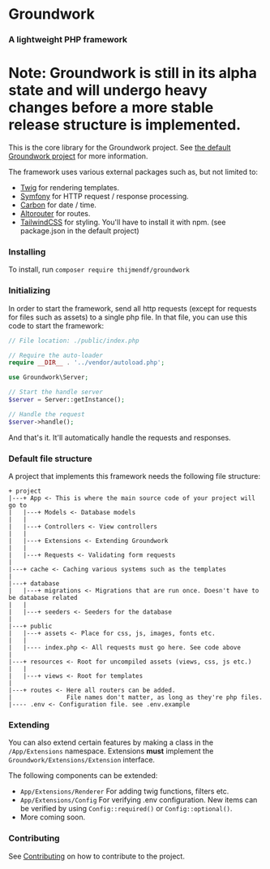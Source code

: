 
# Groundwork
### A lightweight PHP framework

# Note: Groundwork is still in its alpha state and will undergo heavy changes before a more stable release structure is implemented.

This is the core library for the Groundwork project. See [the default Groundwork project](https://github.com/ThijmenDF/groundwork-project) for more information.

The framework uses various external packages such as, but not limited to:
* [Twig](https://packagist.org/packages/twig/twig) for rendering templates.
* [Symfony](https://packagist.org/packages/symfony/http-foundation) for HTTP request / response processing.
* [Carbon](https://packagist.org/packages/nesbot/carbon) for date / time.
* [Altorouter](https://packagist.org/packages/altorouter/altorouter) for routes.
* [TailwindCSS](https://tailwindcss.com/) for styling. You'll have to install it with npm. (see package.json in the default project)

### Installing
To install, run `composer require thijmendf/groundwork`

### Initializing
In order to start the framework, send all http requests (except for requests for files such as assets) to a single php file.
In that file, you can use this code to start the framework:
```php
// File location: ./public/index.php

// Require the auto-loader
require __DIR__ . '../vendor/autoload.php';

use Groundwork\Server;

// Start the handle server
$server = Server::getInstance();

// Handle the request
$server->handle();
```

And that's it. It'll automatically handle the requests and responses.

### Default file structure

A project that implements this framework needs the following file structure:
```
+ project
|---+ App <- This is where the main source code of your project will go to
|   |---+ Models <- Database models
|   |
|   |---+ Controllers <- View controllers
|   |
|   |---+ Extensions <- Extending Groundwork
|   |
|   |---+ Requests <- Validating form requests
|
|---+ cache <- Caching various systems such as the templates
|
|---+ database
|   |---+ migrations <- Migrations that are run once. Doesn't have to be database related
|   |
|   |---+ seeders <- Seeders for the database
|
|---+ public
|   |---+ assets <- Place for css, js, images, fonts etc.
|   |
|   |---- index.php <- All requests must go here. See code above
|
|---+ resources <- Root for uncompiled assets (views, css, js etc.)
|   |
|   |---+ views <- Root for templates
|
|---+ routes <- Here all routers can be added. 
|               File names don't matter, as long as they're php files.
|---- .env <- Configuration file. see .env.example
```

### Extending
You can also extend certain features by making a class in the `/App/Extensions` namespace. Extensions **must** implement the `Groundwork/Extensions/Extension` interface.

The following components can be extended:
* `App/Extensions/Renderer` For adding twig functions, filters etc.
* `App/Extensions/Config` For verifying .env configuration. New items can be verified by using `Config::required()` or `Config::optional()`.
* More coming soon.

### Contributing

See [Contributing](https://github.com/ThijmenDF/Groundwork/blob/main/CONTRIBUTING.md) on how to contribute to the project.
